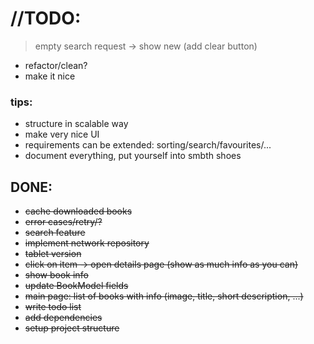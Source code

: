# //TODO:

> empty search request -> show new (add clear button)
- refactor/clean?
- make it nice

### tips:
* structure in scalable way
* make very nice UI
* requirements can be extended: sorting/search/favourites/...
* document everything, put yourself into smbth shoes

## DONE:

- <s>cache downloaded books</s>
- <s>error cases/retry/?</s>
- <s>search feature</s>
- <s>implement network repository</s>
- <s>tablet version</s>
- <s>click on item -> open details page (show as much info as you can)</s>
- <s>show book info</s>
- <s>update BookModel fields</s>
- <s>main page: list of books with info (image, title, short description, ...)</s>
- <s>write todo list</s>
- <s>add dependencies</s>
- <s>setup project structure</s>
